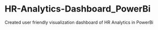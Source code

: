 # HR-Analytics-Dashboard_PowerBi
Created user friendly visualization dashboard of HR Analytics in PowerBi 
